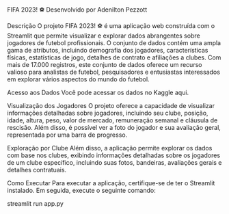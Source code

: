FIFA 2023! ⚽
Desenvolvido por Adenilton Pezzott

Descrição
O projeto FIFA 2023! ⚽ é uma aplicação web construída com o Streamlit que permite visualizar e explorar dados abrangentes sobre jogadores de futebol profissionais. O conjunto de dados contém uma ampla gama de atributos, incluindo demografia dos jogadores, características físicas, estatísticas de jogo, detalhes de contrato e afiliações a clubes. Com mais de 17.000 registros, este conjunto de dados oferece um recurso valioso para analistas de futebol, pesquisadores e entusiastas interessados em explorar vários aspectos do mundo do futebol.

Acesso aos Dados
Você pode acessar os dados no Kaggle aqui.

Visualização dos Jogadores
O projeto oferece a capacidade de visualizar informações detalhadas sobre jogadores, incluindo seu clube, posição, idade, altura, peso, valor de mercado, remuneração semanal e cláusula de rescisão. Além disso, é possível ver a foto do jogador e sua avaliação geral, representada por uma barra de progresso.

Exploração por Clube
Além disso, a aplicação permite explorar os dados com base nos clubes, exibindo informações detalhadas sobre os jogadores de um clube específico, incluindo suas fotos, bandeiras, avaliações gerais e detalhes contratuais.

Como Executar
Para executar a aplicação, certifique-se de ter o Streamlit instalado. Em seguida, execute o seguinte comando:


streamlit run app.py